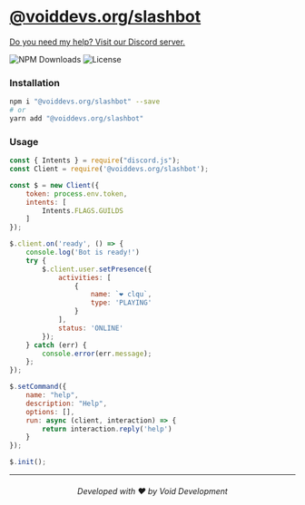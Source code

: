 # [@voiddevs.org/slashbot](https://npmjs.com/package/@voiddevs.org/slashbot)
[Do you need my help? Visit our Discord server.](https://voiddevs.org/discord)

![NPM Downloads](https://img.shields.io/npm/dm/@voiddevs.org/slashbot?style=for-the-badge)
![License](https://img.shields.io/npm/l/@voiddevs.org/slashbot?style=for-the-badge)

### Installation
```bash
npm i "@voiddevs.org/slashbot" --save
# or
yarn add "@voiddevs.org/slashbot"
```

### Usage

```js
const { Intents } = require("discord.js");
const Client = require('@voiddevs.org/slashbot');

const $ = new Client({ 
    token: process.env.token,
    intents: [
        Intents.FLAGS.GUILDS
    ]
});

$.client.on('ready', () => {
    console.log('Bot is ready!')
    try {
        $.client.user.setPresence({
            activities: [
                {
                    name: `❤️ clqu`,
                    type: 'PLAYING'
                }
            ],
            status: 'ONLINE'
        });
    } catch (err) {
        console.error(err.message);
    };
});

$.setCommand({
    name: "help",
    description: "Help",
    options: [],
    run: async (client, interaction) => {
        return interaction.reply('help')
    }
});

$.init();
```


---
<h6 align="center">Developed with ❤️ by Void Development</h6>
